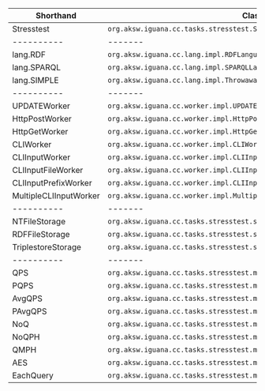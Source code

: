 | Shorthand              | Class Name                                                |
|------------------------|-----------------------------------------------------------|
| Stresstest             | `org.aksw.iguana.cc.tasks.stresstest.Stresstest`          |
| ----------             | -------                                                   |
| lang.RDF               | `org.aksw.iguana.cc.lang.impl.RDFLanguageProcessor`       | 
| lang.SPARQL            | `org.aksw.iguana.cc.lang.impl.SPARQLLanguageProcessor`    | 
| lang.SIMPLE            | `org.aksw.iguana.cc.lang.impl.ThrowawayLanguageProcessor` |
| ----------             | -------                                                   |
| UPDATEWorker           | `org.aksw.iguana.cc.worker.impl.UPDATEWorker`             |
| HttpPostWorker         | `org.aksw.iguana.cc.worker.impl.HttpPostWorker`           |
| HttpGetWorker          | `org.aksw.iguana.cc.worker.impl.HttpGetWorker`            |
| CLIWorker              | `org.aksw.iguana.cc.worker.impl.CLIWorker`                |
| CLIInputWorker         | `org.aksw.iguana.cc.worker.impl.CLIInputWorker`           |
| CLIInputFileWorker     | `org.aksw.iguana.cc.worker.impl.CLIInputFileWorker`       |
| CLIInputPrefixWorker   | `org.aksw.iguana.cc.worker.impl.CLIInputPrefixWorker`     |
| MultipleCLIInputWorker | `org.aksw.iguana.cc.worker.impl.MultipleCLIInputWorker`   |
| ----------             | -------                                                   |
| NTFileStorage          | `org.aksw.iguana.cc.tasks.stresstest.storage.impl.NTFileStorage`          |
| RDFFileStorage         | `org.aksw.iguana.cc.tasks.stresstest.storage.impl.RDFFileStorage`         |
| TriplestoreStorage     | `org.aksw.iguana.cc.tasks.stresstest.storage.impl.TriplestoreStorage`     |
| ----------             | -------                                                   |
| QPS                    | `org.aksw.iguana.cc.tasks.stresstest.metrics.impl.QPS`               |
| PQPS                   | `org.aksw.iguana.cc.tasks.stresstest.metrics.impl.PQPS`               |
| AvgQPS                 | `org.aksw.iguana.cc.tasks.stresstest.metrics.impl.AvgQPS`            |
| PAvgQPS                | `org.aksw.iguana.cc.tasks.stresstest.metrics.impl.PAvgQPS`            |
| NoQ                    | `org.aksw.iguana.cc.tasks.stresstest.metrics.impl.NoQ`               |
| NoQPH                  | `org.aksw.iguana.cc.tasks.stresstest.metrics.impl.NoQPH`             |
| QMPH                   | `org.aksw.iguana.cc.tasks.stresstest.metrics.impl.QMPH`              |
| AES                    | `org.aksw.iguana.cc.tasks.stresstest.metrics.impl.AggregatedExecutionStatistics`              |
| EachQuery              | `org.aksw.iguana.cc.tasks.stresstest.metrics.impl.EachExecutionStatistic`               |
